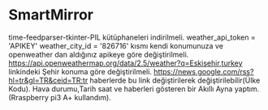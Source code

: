 # SmartMirror
time-feedparser-tkinter-PIL kütüphaneleri indirilmeli.
weather_api_token = 'APIKEY'
weather_city_id = '826716' kısmı kendi konumunuza ve openweather dan aldığınız apikeye göre değiştirilmeli.
https://api.openweathermap.org/data/2.5/weather?q=Eskişehir,turkey linkindeki Şehir konuma göre değiştirilmeli.
https://news.google.com/rss?hl=tr&gl=TR&ceid=TR:tr haberlerde bu link değiştirilerek değiştirilebilir(Ülke Kodu).
Hava durumu,Tarih saat ve haberleri gösteren bir Akıllı Ayna yaptım.(Rraspberry pi3 A+ kullandım).

